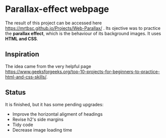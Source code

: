 # Parallax-effect webpage

The result of this project can be accessed here https://mrtbsc.github.io/Projects/Web-Parallax/ .
Its ojective was to practice the **parallax effect**, which is the behaviour of its background images. It uses **HTML and CSS**.

## Inspiration
The idea came from the very helpful page https://www.geeksforgeeks.org/top-10-projects-for-beginners-to-practice-html-and-css-skills/.

## Status
It is finished, but it has some pending upgrades:
- Improve the horizontal aligment of headings
- Revise h2's side margins
- Tidy code
- Decrease image loading time
